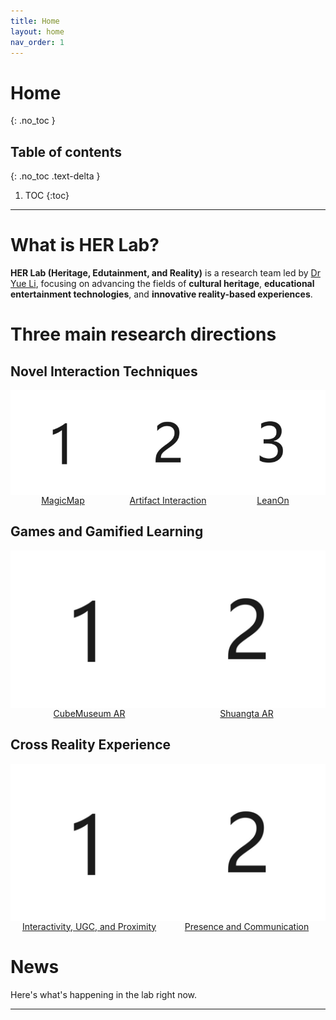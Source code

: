 ```yaml
---
title: Home
layout: home
nav_order: 1
---
```


# Home

{: .no_toc }

## Table of contents

{: .no_toc .text-delta }

1. TOC
{:toc}

---

# What is HER Lab?

**HER Lab (Heritage, Edutainment, and Reality)** is a research team led by [Dr Yue Li], focusing on advancing the fields
of **cultural heritage**, **educational entertainment technologies**, and **innovative reality-based experiences**.

# Three main research directions

## Novel Interaction Techniques

<div style="display: flex; align-content: center">
    <a href="https://example.com" style="display:flex; flex-direction:column; align-items: center">
        <img src="pictures/1.jpg" alt="MagicMap">
        MagicMap
    </a>
    <a href="https://example.com" style="display:flex; flex-direction:column; align-items: center">
        <img src="pictures/2.jpg" alt="Artifact Interaction">
        Artifact Interaction
    </a>
    <a href="https://example.com" style="display:flex; flex-direction:column; align-items: center">
        <img src="pictures/3.jpg" alt="LeanOn">
        LeanOn
    </a>
</div>

## Games and Gamified Learning

<div style="display: flex; align-content: center">
    <a href="https://example.com" style="display:flex; flex-direction:column; align-items: center">
        <img src="pictures/1.jpg" alt="CubeMuseum AR">
        CubeMuseum AR
    </a>
    <a href="https://example.com" style="display:flex; flex-direction:column; align-items: center">
        <img src="pictures/2.jpg" alt="Shuangta AR">
        Shuangta AR
    </a>
</div>

## Cross Reality Experience

<div style="display: flex; align-content: center">
    <a href="https://example.com" style="display:flex; flex-direction:column; align-items: center">
        <img src="pictures/1.jpg" alt="Interactivity, UGC, and Proximity">
        Interactivity, UGC, and Proximity
    </a>
    <a href="https://example.com" style="display:flex; flex-direction:column; align-items: center">
        <img src="pictures/2.jpg" alt="Presence and Communication">
        Presence and Communication
    </a>
</div>

# News

Here's what's happening in the lab right now.

----

[Dr Yue Li]: https://imyueli.github.io/
